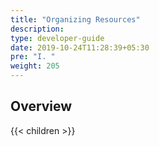 ```yaml
---
title: "Organizing Resources"
description:
type: developer-guide
date: 2019-10-24T11:28:39+05:30
pre: "I. "
weight: 205
---
```

## Overview

{{< children >}}